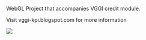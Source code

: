 WebGL
Project that accompanies VGGI credit module.

Visit vggi-kpi.blogspot.com for more information

![](https://github.com/RomanGhub/vggi_lab1/blob/PA2/Animation.gif)
